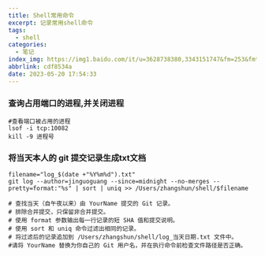 ```yaml
---
title: Shell常用命令
excerpt: 记录常用shell命令
tags:
  - shell
categories:
  - 笔记
index_img: https://img1.baidu.com/it/u=3628738380,3343151747&fm=253&fmt=auto&app=138&f=JPEG?w=899&h=500
abbrlink: cdf8534a
date: 2023-05-20 17:54:33
---
```

### 查询占用端口的进程,并关闭进程
```shell
#查看端口被占用的进程
lsof -i tcp:10082
kill -9 进程号
```

### 将当天本人的 git  提交记录生成txt文档

```shell
filename="log_$(date +"%Y%m%d").txt"
git log --author=jinguoguang --since=midnight --no-merges --pretty=format:"%s" | sort | uniq >> /Users/zhangshun/shell/$filename

# 查找当天（自午夜以来）由 YourName 提交的 Git 记录。
# 排除合并提交，只保留非合并提交。
# 使用 format 参数输出每一行记录的短 SHA 值和提交说明。
# 使用 sort 和 uniq 命令过滤出相同的记录。
# 将过滤后的记录追加到 /Users/zhangshun/shell/log_当天日期.txt 文件中。
#请将 YourName 替换为你自己的 Git 用户名，并在执行命令前检查文件路径是否正确。
```

